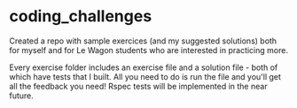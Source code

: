 # coding_challenges

Created a repo with sample exercices (and my suggested solutions) both for myself and for Le Wagon students who are interested in practicing more.

Every exercise folder includes an exercise file and a solution file - both of which have tests that I built. All you need to do is run the file and you'll get all the feedback you need! Rspec tests will be implemented in the near future.
